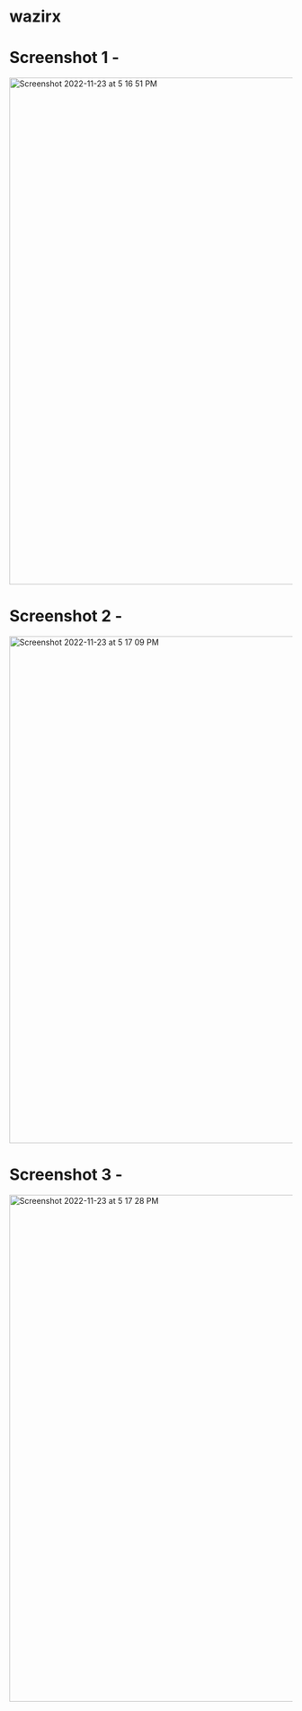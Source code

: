 # wazirx
# Screenshot 1 - 
<img width="902" alt="Screenshot 2022-11-23 at 5 16 51 PM" src="https://user-images.githubusercontent.com/85740535/203539295-b8d79b49-0aa7-4f34-86e1-68593cb69f6b.png">

# Screenshot  2 - 
<img width="902" alt="Screenshot 2022-11-23 at 5 17 09 PM" src="https://user-images.githubusercontent.com/85740535/203539308-efd19175-7d2a-41fa-a035-25fa48b70027.png">

# Screenshot 3 - 
<img width="902" alt="Screenshot 2022-11-23 at 5 17 28 PM" src="https://user-images.githubusercontent.com/85740535/203539385-2efb4ecf-9a4b-4736-9811-ef6f5d4e6b65.png">
